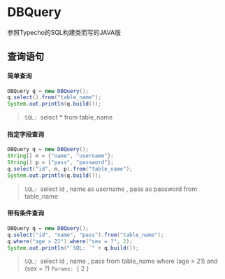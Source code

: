 # DBQuery
参照Typecho的SQL构建类而写的JAVA版

## 查询语句
#### 简单查询
```java
DBQuery q = new DBQuery();
q.select().from("table_name");
System.out.println(q.build());
```
> `SQL: `select * from table_name

#### 指定字段查询
```java
DBQuery q = new DBQuery();
String[] n = {"name", "username"};
String[] p = {"pass", "password"};
q.select("id", n, p).from("table_name");
System.out.println(q.build());
```
> `SQL: `select id , name as username , pass as password from table_name

#### 带有条件查询
```java
DBQuery q = new DBQuery();
q.select("id", "name", "pass").from("table_name");
q.where("age > 21").where("sex = ?", 2);
System.out.println("`SQL: `" + q.build());
```

> `SQL: `select id , name , pass from table_name where (age > 21) and (sex = ?)
> `Params: `{ 2 }
